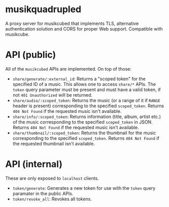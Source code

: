 # musikquadrupled

A proxy server for musikcubed that implements TLS, alternative authentication solution and CORS for proper Web support. Compatible with musikcube.

# API (public)

All of the `musikcubed` APIs are implemented. On top of those:

- `share/generate/:external_id`: Returns a "scoped token" for the specified ID of a music. This allows one to access `share/*` APIs. The `token` query parameter must be present and must have a valid token, if not `401 Unauthorized` will be returned.
- `share/audio/:scoped_token`: Returns the music (or a range of it if `RANGE` header is present) corresponding to the specified `scoped_token`. Returns `404 Not Found` if the requested music isn't available.
- `share/info/:scoped_token`: Returns information (title, album, artist etc.) of the music corresponding to the specified `scoped_token` in JSON. Returns `404 Not Found` if the requested music isn't available.
- `share/thumbnail/:scoped_token`: Returns the thumbnail for the music corresponding to the specified `scoped_token`. Returns `404 Not Found` if the requested thumbnail isn't available.

# API (internal)

These are only exposed to `localhost` clients.

- `token/generate`: Generates a new token for use with the `token` query paramater in the public APIs.
- `token/revoke_all`: Revokes all tokens.